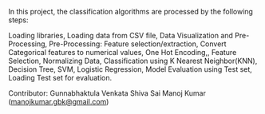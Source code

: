 In this project, the classification algorithms are processed by the following steps:

Loading libraries,
Loading data from CSV file,
Data Visualization and Pre-Processing,
Pre-Processing: Feature selection/extraction,
Convert Categorical features to numerical values,
One Hot Encoding,,
Feature Selection,
Normalizing Data,
Classification using K Nearest Neighbor(KNN), Decision Tree, SVM, Logistic Regression,
Model Evaluation using Test set,
Loading Test set for evaluation.

Contributor:
Gunnabhaktula Venkata Shiva Sai Manoj Kumar (manojkumar.gbk@gmail.com)

